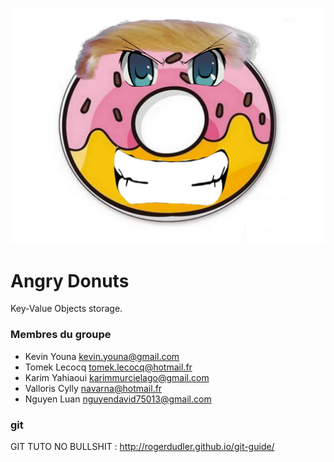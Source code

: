 ![Alt text](angry_donuts_logo_v2.jpg?raw=true "Logo")

# Angry Donuts
Key-Value Objects storage.

### Membres du groupe
- Kevin Youna kevin.youna@gmail.com
- Tomek Lecocq tomek.lecocq@hotmail.fr
- Karim Yahiaoui karimmurcielago@gmail.com
- Valloris Cylly navarna@hotmail.fr
- Nguyen Luan nguyendavid75013@gmail.com

### git
GIT TUTO NO BULLSHIT : http://rogerdudler.github.io/git-guide/ 
